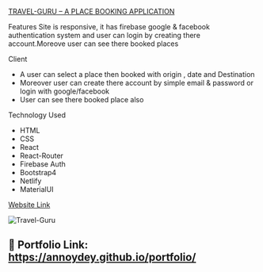[TRAVEL-GURU – A PLACE BOOKING APPLICATION](https://github.com/annoydey/Travel-Guru)

Features 
Site is responsive, it has firebase google & facebook authentication system and user can login by creating there account.Moreove user can see there booked places

Client 
* A user can select a place then booked with origin , date and Destination
* Moreover user can create there account by simple email & password or login with google/facebook
* User can see there booked place also

Technology Used      
* HTML 
* CSS
* React
* React-Router
* Firebase Auth
* Bootstrap4
* Netlify
* MaterialUI  

[Website Link](https://travelgurusample1.web.app/)  

![Travel-Guru](https://user-images.githubusercontent.com/43465122/218346736-5b835520-b5ae-4a3c-9c93-adc8c9edda12.jpg)

## 🔗 Portfolio Link: https://annoydey.github.io/portfolio/

